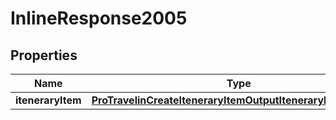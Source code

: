 

# InlineResponse2005

## Properties

Name | Type | Description | Notes
------------ | ------------- | ------------- | -------------
**iteneraryItem** | [**ProTravelinCreateIteneraryItemOutputIteneraryItemMember**](ProTravelinCreateIteneraryItemOutputIteneraryItemMember.md) |  |  [optional]



